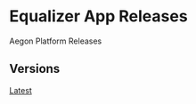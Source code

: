 # Equalizer App Releases
Aegon Platform Releases

## Versions
 [Latest](https://github.com/aegonplatform/releases/releases/latest)
